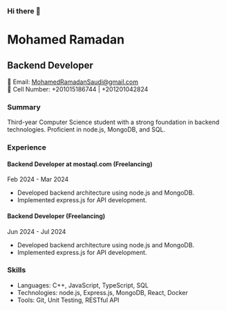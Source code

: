 ### Hi there 👋

<!--
**MohamedRamadanSaudi/MohamedRamadanSaudi** is a ✨ _special_ ✨ repository because its `README.md` (this file) appears on your GitHub profile.

Here are some ideas to get you started:

- 🔭 I’m currently working on ...
- 🌱 I’m currently learning ...
- 👯 I’m looking to collaborate on ...
- 🤔 I’m looking for help with ...
- 💬 Ask me about ...
- 📫 How to reach me: ...
- 😄 Pronouns: ...
- ⚡ Fun fact: ...
-->
# Mohamed Ramadan

## Backend Developer

📧 Email: MohamedRamadanSaudi@gmail.com  
📱 Cell Number: +201015186744 | +201201042824

### Summary
Third-year Computer Science student with a strong foundation in backend technologies. Proficient in node.js, MongoDB, and SQL.

### Experience

#### Backend Developer at mostaql.com (Freelancing)
Feb 2024 - Mar 2024
- Developed backend architecture using node.js and MongoDB.
- Implemented express.js for API development.

#### Backend Developer (Freelancing)
Jun 2024 - Jul 2024
- Developed backend architecture using node.js and MongoDB.
- Implemented express.js for API development.

### Skills
- Languages: C++, JavaScript, TypeScript, SQL
- Technologies: node.js, Express.js, MongoDB, React, Docker
- Tools: Git, Unit Testing, RESTful API
